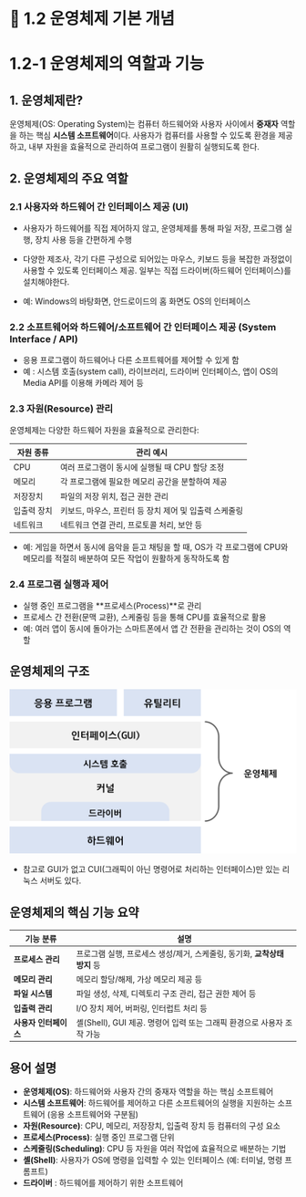 # 📘 1.2 운영체제 기본 개념

# 1.2-1 운영체제의 역할과 기능

## 1. 운영체제란?

운영체제(OS: Operating System)는 컴퓨터 하드웨어와 사용자 사이에서 **중재자** 역할을 하는 핵심 **시스템 소프트웨어**이다. 사용자가 컴퓨터를 사용할 수 있도록 환경을 제공하고, 내부 자원을 효율적으로 관리하여 프로그램이 원활히 실행되도록 한다.

## 2. 운영체제의 주요 역할

### 2.1 사용자와 하드웨어 간 인터페이스 제공 (UI)
* 사용자가 하드웨어를 직접 제어하지 않고, 운영체제를 통해 파일 저장, 프로그램 실행, 장치 사용 등을 간편하게 수행
- 다양한 제조사, 각기 다른 구성으로 되어있는 마우스, 키보드 등을 복잡한 과정없이 사용할 수 있도록 인터페이스 제공. 일부는 직접 드라이버(하드웨어 인터페이스)를 설치해야한다.
* 예: Windows의 바탕화면, 안드로이드의 홈 화면도 OS의 인터페이스

### 2.2 소프트웨어와 하드웨어/소프트웨어 간 인터페이스 제공 (System Interface / API)
- 응용 프로그램이 하드웨어나 다른 소프트웨어를 제어할 수 있게 함
- 예 : 시스템 호출(system call), 라이브러리, 드라이버 인터페이스, 앱이 OS의 Media API를 이용해 카메라 제어 등

### 2.3 자원(Resource) 관리
운영체제는 다양한 하드웨어 자원을 효율적으로 관리한다:

| 자원 종류 | 관리 예시 |
|-----------|-----------|
| CPU | 여러 프로그램이 동시에 실행될 때 CPU 할당 조정 |
| 메모리 | 각 프로그램에 필요한 메모리 공간을 분할하여 제공 |
| 저장장치 | 파일의 저장 위치, 접근 권한 관리 |
| 입출력 장치 | 키보드, 마우스, 프린터 등 장치 제어 및 입출력 스케줄링 |
| 네트워크 | 네트워크 연결 관리, 프로토콜 처리, 보안 등 |

* 예: 게임을 하면서 동시에 음악을 듣고 채팅을 할 때, OS가 각 프로그램에 CPU와 메모리를 적절히 배분하여 모든 작업이 원활하게 동작하도록 함

### 2.4 프로그램 실행과 제어
* 실행 중인 프로그램을 **프로세스(Process)**로 관리
* 프로세스 간 전환(문맥 교환), 스케줄링 등을 통해 CPU를 효율적으로 활용
* 예: 여러 앱이 동시에 돌아가는 스마트폰에서 앱 간 전환을 관리하는 것이 OS의 역할

## 운영체제의 구조
![운영체제의구조](./images/1-1.os.png)
- 참고로 GUI가 없고 CUI(그래픽이 아닌 명령어로 처리하는 인터페이스)만 있는 리눅스 서버도 있다.

## 운영체제의 핵심 기능 요약

| 기능 분류 | 설명 |
|-----------|------|
| **프로세스 관리** | 프로그램 실행, 프로세스 생성/제거, 스케줄링, 동기화, **교착상태 방지** 등 |
| **메모리 관리** | 메모리 할당/해제, 가상 메모리 제공 등 |
| **파일 시스템** | 파일 생성, 삭제, 디렉토리 구조 관리, 접근 권한 제어 등 |
| **입출력 관리** | I/O 장치 제어, 버퍼링, 인터럽트 처리 등 |
| **사용자 인터페이스** | 셸(Shell), GUI 제공. 명령어 입력 또는 그래픽 환경으로 사용자 조작 가능 |

## 용어 설명
* **운영체제(OS)**: 하드웨어와 사용자 간의 중재자 역할을 하는 핵심 소프트웨어
* **시스템 소프트웨어**: 하드웨어를 제어하고 다른 소프트웨어의 실행을 지원하는 소프트웨어 (응용 소프트웨어와 구분됨)
* **자원(Resource)**: CPU, 메모리, 저장장치, 입출력 장치 등 컴퓨터의 구성 요소
* **프로세스(Process)**: 실행 중인 프로그램 단위
* **스케줄링(Scheduling)**: CPU 등 자원을 여러 작업에 효율적으로 배분하는 기법
* **셸(Shell)**: 사용자가 OS에 명령을 입력할 수 있는 인터페이스 (예: 터미널, 명령 프롬프트)
* **드라이버** : 하드웨어를 제어하기 위한 소프트웨어